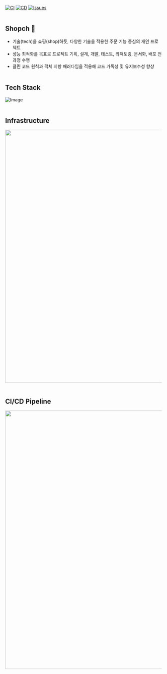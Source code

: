 [![CI](https://github.com/jisulee-shsf/shopch/actions/workflows/ci.yml/badge.svg)](https://github.com/jisulee-shsf/shopch/actions/workflows/ci.yml)
[![CD](https://github.com/jisulee-shsf/shopch/actions/workflows/cd.yml/badge.svg)](https://github.com/jisulee-shsf/shopch/actions/workflows/cd.yml)
[![Issues](https://img.shields.io/github/issues-closed/jisulee-shsf/shopch?style=flat&label=💡%20Issues&labelColor=2E333A&color=2C6AAB&logoColor=white)](https://github.com/jisulee-shsf/shopch/issues?q=is%3Aclosed)<br><br>

## Shopch 🦈
- 기술(tech)을 쇼핑(shop)하듯, 다양한 기술을 적용한 주문 기능 중심의 개인 프로젝트
- 성능 최적화를 목표로 프로젝트 기획, 설계, 개발, 테스트, 리팩토링, 문서화, 배포 전 과정 수행
- 클린 코드 원칙과 객체 지향 패러다임을 적용해 코드 가독성 및 유지보수성 향상<br><br>

## Tech Stack
![Image](https://github.com/user-attachments/assets/39abfeba-f4b6-4272-9f36-21215e9e77c3)<br><br>

## Infrastructure
<img src="https://github.com/user-attachments/assets/4185f76a-9f02-4d46-b298-f1f72869fbfa" width="811"><br><br>

## CI/CD Pipeline
<img src="https://github.com/user-attachments/assets/99e39d72-1c11-4f7c-bc1f-1c148a7a23fe" width="828">
